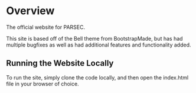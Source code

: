 # Overview

The official website for PARSEC. 

This site is based off of the Bell theme from BootstrapMade, but has had multiple bugfixes as well as had additional features and functionality added. 

## Running the Website Locally

To run the site, simply clone the code locally, and then open the index.html file in your browser of choice.
